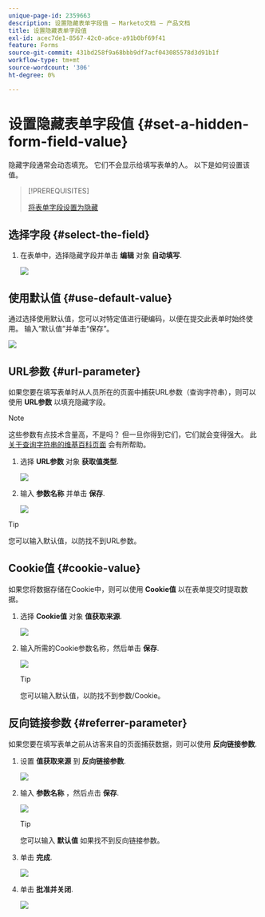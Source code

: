 ```yaml
---
unique-page-id: 2359663
description: 设置隐藏表单字段值 — Marketo文档 — 产品文档
title: 设置隐藏表单字段值
exl-id: acec7de1-8567-42c0-a6ce-a91b0bf69f41
feature: Forms
source-git-commit: 431bd258f9a68bbb9df7acf043085578d3d91b1f
workflow-type: tm+mt
source-wordcount: '306'
ht-degree: 0%

---
```


# 设置隐藏表单字段值 {#set-a-hidden-form-field-value}

隐藏字段通常会动态填充。 它们不会显示给填写表单的人。 以下是如何设置该值。

>[!PREREQUISITES]
>
>[将表单字段设置为隐藏](/help/marketo/product-docs/demand-generation/forms/form-fields/set-a-form-field-as-hidden.md)

## 选择字段 {#select-the-field}

1. 在表单中，选择隐藏字段并单击 **编辑** 对象 **自动填写**.

   ![](assets/autofill.png)

## 使用默认值 {#use-default-value}

通过选择使用默认值，您可以对特定值进行硬编码，以便在提交此表单时始终使用。 输入“默认值”并单击“保存”。

![](assets/image2014-9-15-13-3a5-3a27.png)

## URL参数 {#url-parameter}

如果您要在填写表单时从人员所在的页面中捕获URL参数（查询字符串），则可以使用 **URL参数** 以填充隐藏字段。

>[!NOTE]
>
>这些参数有点技术含量高，不是吗？ 但一旦你得到它们，它们就会变得强大。 此 [关于查询字符串的维基百科页面](https://en.wikipedia.org/wiki/Query_string) 会有所帮助。

1. 选择 **URL参数** 对象 **获取值类型**.

   ![](assets/image2014-9-15-13-3a6-3a48.png)

1. 输入 **参数名称** 并单击 **保存**.

   ![](assets/image2014-9-15-13-3a7-3a35.png)

>[!TIP]
>
>您可以输入默认值，以防找不到URL参数。

## Cookie值 {#cookie-value}

如果您将数据存储在Cookie中，则可以使用 **Cookie值** 以在表单提交时提取数据。

1. 选择 **Cookie值** 对象 **值获取来源**.

   ![](assets/image2014-9-15-13-3a8-3a21.png)

1. 输入所需的Cookie参数名称，然后单击 **保存**.

   ![](assets/image2014-9-15-13-3a8-3a43.png)

   >[!TIP]
   >
   >您可以输入默认值，以防找不到参数/Cookie。

## 反向链接参数 {#referrer-parameter}

如果您要在填写表单之前从访客来自的页面捕获数据，则可以使用 **反向链接参数**.

1. 设置 **值获取来源** 到 **反向链接参数**.

   ![](assets/image2014-9-15-13-3a9-3a31.png)

1. 输入 **参数名称** ，然后点击 **保存**.

   ![](assets/image2014-9-15-13-3a9-3a56.png)

   >[!TIP]
   >
   >您可以输入 **默认值** 如果找不到反向链接参数。

1. 单击 **完成**.

   ![](assets/image2014-9-15-13-3a10-3a26.png)

1. 单击 **批准并关闭**.

   ![](assets/image2014-9-15-13-3a10-3a43.png)
